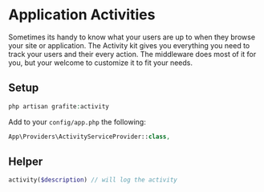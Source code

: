# Application Activities

Sometimes its handy to know what your users are up to when they browse your site or application. The Activity kit gives you everything you need to track your users and their every action. The middleware does most of it for you, but your welcome to customize it to fit your needs.

## Setup

```php
php artisan grafite:activity
```

Add to your `config/app.php` the following:

```php
App\Providers\ActivityServiceProvider::class,
```

## Helper

```php
activity($description) // will log the activity
```
